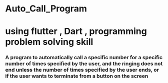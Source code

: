 # Auto_Call_Program
# using flutter , Dart , programming problem solving skill
### A program to automatically call a specific number for a specific number of times specified by the user, and the ringing does not end unless the number of times specified by the user ends, or if the user wants to terminate from a button on the screen
